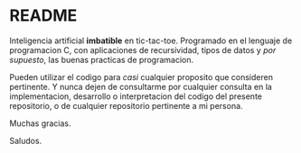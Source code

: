 # README
Inteligencia artificial **imbatible** en tic-tac-toe. Programado en el lenguaje de programacion C, con aplicaciones de recursividad, tipos de datos y *por supuesto*,  las buenas practicas de programacion.

Pueden utilizar el codigo para *casi* cualquier proposito que consideren pertinente. Y nunca dejen de consultarme por cualquier consulta en la implementacion, desarrollo o interpretacion del codigo del presente repositorio, o de cualquier repositorio pertinente a mi persona.

Muchas gracias.

Saludos.
